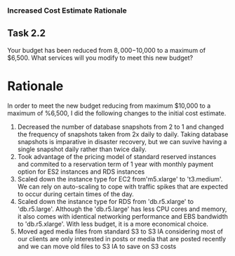 ### Increased Cost Estimate Rationale

## Task 2.2
Your budget has been reduced from $8,000-$10,000 to a maximum of $6,500. What services will you modify to meet this new budget?

# Rationale
In order to meet the new budget reducing from maximum $10,000 to a maximum of %6,500, I did the following changes to the initial cost estimate.
1. Decreased the number of database snapshots from 2 to 1 and changed the frequency of snapshots taken from 2x daily to daily. Taking database snapshots is imparative in disaster recovery, but we can suvive having a single snapshot daily rather than twice daily.
2. Took advantage of the pricing model of standard reserved instances and commited to a reservation term of 1 year with monthly payment option for ES2 instances and RDS instances
3. Scaled down the instance type for EC2 from'm5.xlarge' to 't3.medium'. We can rely on auto-scaling to cope with traffic spikes that are expected to occur during certain times of the day. 
4. Scaled down the instance type for RDS from 'db.r5.xlarge' to 'db.r5.large'. Although the 'db.r5.large' has less CPU cores and memory, it also comes with identical networking performance and EBS bandwidth to 'db.r5.xlarge'. With less budget, it is a more economical choice.
5. Moved aged media files from standard S3 to S3 IA considering most of our clients are only interested in posts or media that are posted recently and we can move old files to S3 IA to save on S3 costs
